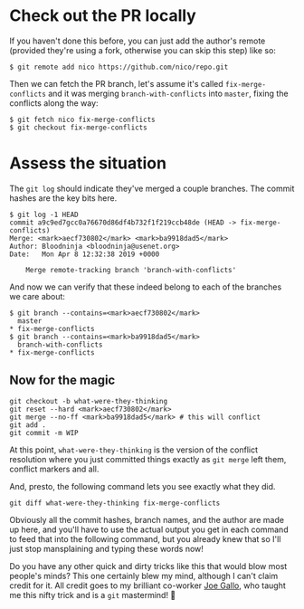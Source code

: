 # Check out the PR locally

If you haven't done this before, you can just add the author's remote (provided they're using a fork, otherwise you can skip this step) like so:

```shell
$ git remote add nico https://github.com/nico/repo.git
```

Then we can fetch the PR branch, let's assume it's called `fix-merge-conflicts` and it was merging `branch-with-conflicts` into `master`, fixing the conflicts along the way:

```shell
$ git fetch nico fix-merge-conflicts
$ git checkout fix-merge-conflicts
```

# Assess the situation

The `git log` should indicate they've merged a couple branches. The commit hashes are the key bits here.

```shell
$ git log -1 HEAD
commit a9c9ed7gcc0a76670d86df4b732f1f219ccb48de (HEAD -> fix-merge-conflicts)
Merge: <mark>aecf730802</mark> <mark>ba9918dad5</mark>
Author: Bloodninja <bloodninja@usenet.org>
Date:   Mon Apr 8 12:32:38 2019 +0000

    Merge remote-tracking branch 'branch-with-conflicts'
```

And now we can verify that these indeed belong to each of the branches we care about:

```shell
$ git branch --contains=<mark>aecf730802</mark>
  master
* fix-merge-conflicts
$ git branch --contains=<mark>ba9918dad5</mark>
  branch-with-conflicts
* fix-merge-conflicts
```

## Now for the magic

```shell
git checkout -b what-were-they-thinking
git reset --hard <mark>aecf730802</mark>
git merge --no-ff <mark>ba9918dad5</mark> # this will conflict
git add .
git commit -m WIP
```

At this point, `what-were-they-thinking` is the version of the conflict resolution where you just committed things exactly as `git merge` left them, conflict markers and all.

And, presto, the following command lets you see exactly what they did.

```shell
git diff what-were-they-thinking fix-merge-conflicts
```

Obviously all the commit hashes, branch names, and the author are made up here, and you'll have to use the actual output you get in each command to feed that into the following command, but you already knew that so I'll just stop mansplaining and typing these words now!

Do you have any other quick and dirty tricks like this that would blow most people's minds? This one certainly blew my mind, although I can't claim credit for it. All credit goes to my brilliant co-worker [Joe Gallo][joe-twitter], who taught me this nifty trick and is a `git` mastermind! 🥰

[joe-twitter]: https://twitter.com/CrazyJoeGallo "@CrazyJoeGallo on Twitter"
